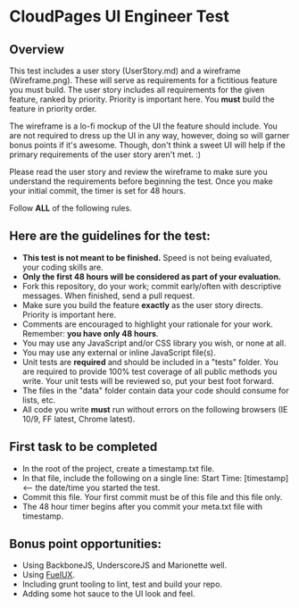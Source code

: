 # CloudPages UI Engineer Test

## Overview

This test includes a user story (UserStory.md) and a wireframe (Wireframe.png). These will serve as requirements for a fictitious feature you must build. The user story includes all requirements for the given feature, ranked by priority. Priority is important here. You **must** build the feature in priority order.

The wireframe is a lo-fi mockup of the UI the feature should include. You are not required to dress up the UI in any way, however, doing so will garner bonus points if it's awesome. Though, don't think a sweet UI will help if the primary requirements of the user story aren't met. :)

Please read the user story and review the wireframe to make sure you understand the requirements before beginning the test. Once you make your initial commit, the timer is set for 48 hours.

Follow **ALL** of the following rules.

## Here are the guidelines for the test:
+ **This test is not meant to be finished.** Speed is not being evaluated, your coding skills are.
+ **Only the first 48 hours will be considered as part of your evaluation.**
+ Fork this repository, do your work; commit early/often with descriptive messages. When finished, send a pull request.
+ Make sure you build the feature **exactly** as the user story directs. Priority is important here.
+ Comments are encouraged to highlight your rationale for your work. Remember: **you have only 48 hours**.
+ You may use any JavaScript and/or CSS library you wish, or none at all.
+ You may use any external or inline JavaScript file(s).
+ Unit tests are **required** and should be included in a "tests" folder. You are required to provide 100% test coverage of all public methods you write. Your unit tests will be reviewed so, put your best foot forward.
+ The files in the "data" folder contain data your code should consume for lists, etc.
+ All code you write **must** run without errors on the following browsers (IE 10/9, FF latest, Chrome latest).

## First task to be completed
+ In the root of the project, create a timestamp.txt file.
+ In that file, include the following on a single line: Start Time: [timestamp] <-- the date/time you started the test.
+ Commit this file. Your first commit must be of this file and this file only.
+ The 48 hour timer begins after you commit your meta.txt file with timestamp.

## Bonus point opportunities:
+ Using BackboneJS, UnderscoreJS and Marionette well.
+ Using [FuelUX](http://getfuelux.com/).
+ Including grunt tooling to lint, test and build your repo.
+ Adding some hot sauce to the UI look and feel.
